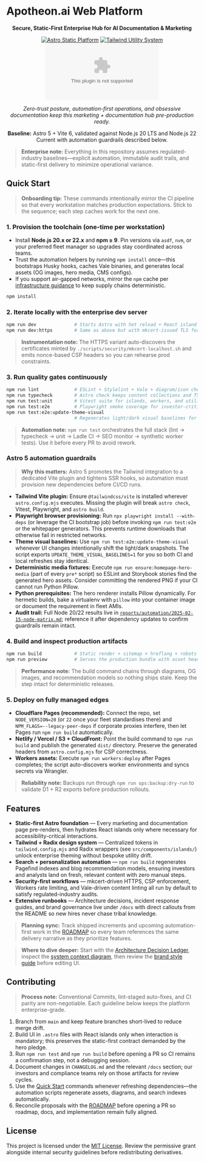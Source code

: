 # Apotheon.ai Web Platform

<div align="center">

<strong>Secure, Static-First Enterprise Hub for AI Documentation &amp; Marketing</strong>

[![Astro Static Platform](https://img.shields.io/badge/Astro-Static%20Sites-BC52EE?logo=astro&logoColor=white)](https://astro.build/)
[![Tailwind Utility System](https://img.shields.io/badge/Tailwind-Design%20Tokens-38BDF8?logo=tailwindcss&logoColor=white)](https://tailwindcss.com/)
[![GitHub Repo stars](https://img.shields.io/github/stars/apotheon-ai/apotheon.ai?style=social)](https://github.com/apotheon-ai/apotheon.ai/stargazers)

<em>Zero-trust posture, automation-first operations, and obsessive documentation keep this marketing + documentation hub pre-production ready.</em>

<p align="center"><strong>Baseline:</strong> Astro 5 + Vite 6, validated against Node.js 20 LTS and Node.js 22 Current with automation guardrails described below.</p>

</div>

> **Enterprise note:** Everything in this repository assumes regulated-industry baselines—explicit automation, immutable audit trails, and static-first delivery to minimize operational variance.

## Quick Start

> **Onboarding tip:** These commands intentionally mirror the CI pipeline so that every workstation matches production expectations. Stick to the sequence; each step caches work for the next one.

### 1. Provision the toolchain (one-time per workstation)

- Install **Node.js 20.x or 22.x** and **npm ≥ 9**. Pin versions via `asdf`, `nvm`, or your preferred fleet manager so upgrades stay coordinated across teams.
- Trust the automation helpers by running `npm install` once—this bootstraps Husky hooks, caches Vale binaries, and generates local assets (OG images, hero media, CMS configs).
- If you support air-gapped networks, mirror the `npm` cache per [infrastructure guidance](docs/infra/ALTERNATIVES.md) to keep supply chains deterministic.

```bash
npm install
```

### 2. Iterate locally with the enterprise dev server

```bash
npm run dev              # Starts Astro with hot reload + React island hydration
npm run dev:https        # Same as above but with mkcert-issued TLS for CSP parity
```

> **Instrumentation note:** The HTTPS variant auto-discovers the certificates minted by `./scripts/security/mkcert-localhost.sh` and emits nonce-based CSP headers so you can rehearse prod constraints.

### 3. Run quality gates continuously

```bash
npm run lint             # ESLint + Stylelint + Vale + diagram/icon checks (mirrors CI)
npm run typecheck        # Astro check keeps content collections and TS types in sync
npm run test:unit        # Vitest suite for islands, workers, and utilities
npm run test:e2e         # Playwright smoke coverage for investor-critical funnels
npm run test:e2e:update-theme-visual
                         # Regenerates light/dark visual baselines for theme regression coverage
```

> **Automation note:** `npm run test` orchestrates the full stack (lint → typecheck → unit → Ladle CI → SEO monitor → synthetic worker tests). Use it before every PR to avoid rework.

### Astro 5 automation guardrails

> **Why this matters:** Astro 5 promotes the Tailwind integration to a dedicated Vite plugin and tightens SSR hooks, so automation must provision new dependencies before CI/CD runs.

- **Tailwind Vite plugin:** Ensure `@tailwindcss/vite` is installed wherever `astro.config.mjs` executes. Missing the plugin will break `astro check`, Vitest, Playwright, and `astro build`.
- **Playwright browser provisioning:** Run `npx playwright install --with-deps` (or leverage the CI bootstrap job) before invoking `npm run test:e2e` or the whitepaper generators. This prevents runtime downloads that otherwise fail in restricted networks.
- **Theme visual baselines:** Use `npm run test:e2e:update-theme-visual` whenever UI changes intentionally shift the light/dark snapshots. The script exports `UPDATE_THEME_VISUAL_BASELINES=1` for you so both CI and local refreshes stay identical.
- **Deterministic media fixtures:** Execute `npm run ensure:homepage-hero-media` (part of every `pre*` script) so ESLint and Storybook stories find the generated hero assets. Consider committing the rendered PNG if your CI cannot run Python Pillow.
- **Python prerequisites:** The hero renderer installs Pillow dynamically. For hermetic builds, bake a virtualenv with `pillow` into your container image or document the requirement in fleet AMIs.
- **Audit trail:** Full Node 20/22 results live in [`reports/automation/2025-02-15-node-matrix.md`](reports/automation/2025-02-15-node-matrix.md); reference it after dependency updates to confirm guardrails remain intact.

### 4. Build and inspect production artifacts

```bash
npm run build            # Static render + sitemap + hreflang + robots + Pagefind index + SEO verification
npm run preview          # Serves the production bundle with asset headers and CSP enforced
```

> **Performance note:** The build command chains through diagrams, OG images, and recommendation models so nothing ships stale. Keep the step intact for deterministic releases.

### 5. Deploy on fully managed edges

- **Cloudflare Pages (recommended):** Connect the repo, set `NODE_VERSION=20` (or `22` once your fleet standardises there) and `NPM_FLAGS=--legacy-peer-deps` if corporate proxies interfere, then let Pages run `npm run build` automatically.
- **Netlify / Vercel / S3 + CloudFront:** Point the build command to `npm run build` and publish the generated `dist/` directory. Preserve the generated headers from `astro.config.mjs` for CSP correctness.
- **Workers assets:** Execute `npm run workers:deploy` after Pages completes; the script auto-discovers worker environments and syncs secrets via Wrangler.

> **Reliability note:** Backups run through `npm run ops:backup:dry-run` to validate D1 + R2 exports before production rollouts.

## Features

- **Static-first Astro foundation** — Every marketing and documentation page pre-renders, then hydrates React islands only where necessary for accessibility-critical interactions.
- **Tailwind + Radix design system** — Centralized tokens in `tailwind.config.mjs` and Radix wrappers (see `src/components/islands/`) unlock enterprise theming without bespoke utility drift.
- **Search + personalization automation** — `npm run build` regenerates Pagefind indexes and blog recommendation models, ensuring investors and analysts land on fresh, relevant content with zero manual steps.
- **Security-first workflows** — mkcert-driven HTTPS, CSP enforcement, Workers rate limiting, and Vale-driven content linting all run by default to satisfy regulated-industry audits.
- **Extensive runbooks** — Architecture decisions, incident response guides, and brand governance live under `/docs` with direct callouts from the README so new hires never chase tribal knowledge.

> **Planning sync:** Track shipped increments and upcoming automation-first work in the [ROADMAP](ROADMAP.md) so every team references the same delivery narrative as they prioritize features.

> **Where to dive deeper:** Start with the [Architecture Decision Ledger](docs/architecture/DECISIONS.md), inspect the [system context diagram](docs/architecture/system-context.svg), then review the [brand style guide](docs/brand/STYLEGUIDE.md) before editing UI.

## Contributing

> **Process note:** Conventional Commits, lint-staged auto-fixes, and CI parity are non-negotiable. Each guideline below keeps the platform enterprise-grade.

1. Branch from `main` and keep feature branches short-lived to reduce merge drift.
2. Build UI in `.astro` files with React islands only when interaction is mandatory; this preserves the static-first contract demanded by the hero pledge.
3. Run `npm run test` and `npm run build` before opening a PR so CI remains a confirmation step, not a debugging session.
4. Document changes in `CHANGELOG.md` and the relevant `/docs` section; our investors and compliance teams rely on those artifacts for review cycles.
5. Use the [Quick Start](#quick-start) commands whenever refreshing dependencies—the automation scripts regenerate assets, diagrams, and search indexes automatically.
6. Reconcile proposals with the [ROADMAP](ROADMAP.md) before opening a PR so roadmap, docs, and implementation remain fully aligned.

## License

This project is licensed under the [MIT License](LICENSE). Review the permissive grant alongside internal security guidelines before redistributing derivatives.
